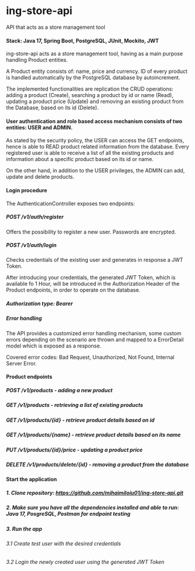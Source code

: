# ing-store-api
API that acts as a store management tool

#### Stack: Java 17, Spring Boot, PostgreSQL, JUnit, Mockito, JWT

ing-store-api acts as a store management tool, having as a main purpose handling Product entities.

A Product entity consists of: name, price and currency. 
ID of every product is handled automatically by the PostgreSQL database by autoincrement.

The implemented functionalities are replication the CRUD operations: adding a product (Create),
searching a product by id or name (Read), updating a product price (Update) and removing
an existing product from the Database, based on its id (Delete).

#### User authentication and role based access mechanism consists of two entities: USER and ADMIN.
As stated by the security policy, the USER can access the GET endpoints, hence is able to READ product
related information from the database. Every registered user is able to receive a list of all the existing 
products and information about a specific product based on its id or name.

On the other hand, in addition to the USER privileges, the ADMIN can add, update and delete products.

#### Login procedure
The AuthenticationController exposes two endpoints:
##### POST /v1/auth/register
Offers the possibility to register a new user. Passwords are encrypted.
##### POST /v1/auth/login
Checks credentials of the existing user and generates in response a JWT Token.

After introducing your credentials, the generated JWT Token, which is available fo 1 Hour, will be introduced
in the Authorization Header of the Product endpoints, in order to operate on the database. 

##### Authorization type: Bearer

##### Error handling
The API provides a customized error handling mechanism, some custom errors depending on the scenario are thrown
and mapped to a ErrorDetail model which is exposed as a response. 

Covered error codes: Bad Request, Unauthorized, Not Found, Internal Server Error.

#### Product endpoints
##### POST /v1/products - adding a new product
##### GET /v1/products - retrieving a list of existing products
##### GET /v1/products/{id} - retrieve product details based on id
##### GET /v1/products/{name} - retrieve product details based on its name
##### PUT /v1/products/{id}/price - updating a product price
##### DELETE /v1/products/delete/{id} - removing a product from the database

#### Start the application
##### 1. Clone repository: https://github.com/mihaimiloiu01/ing-store-api.git
##### 2. Make sure you have all the dependencies installed and able to run: Java 17, PosgreSQL, Postman for endpoint testing
##### 3. Run the app
###### 3.1 Create test user with the desired credentials 
###### 3.2 Login the newly created user using the generated JWT Token

